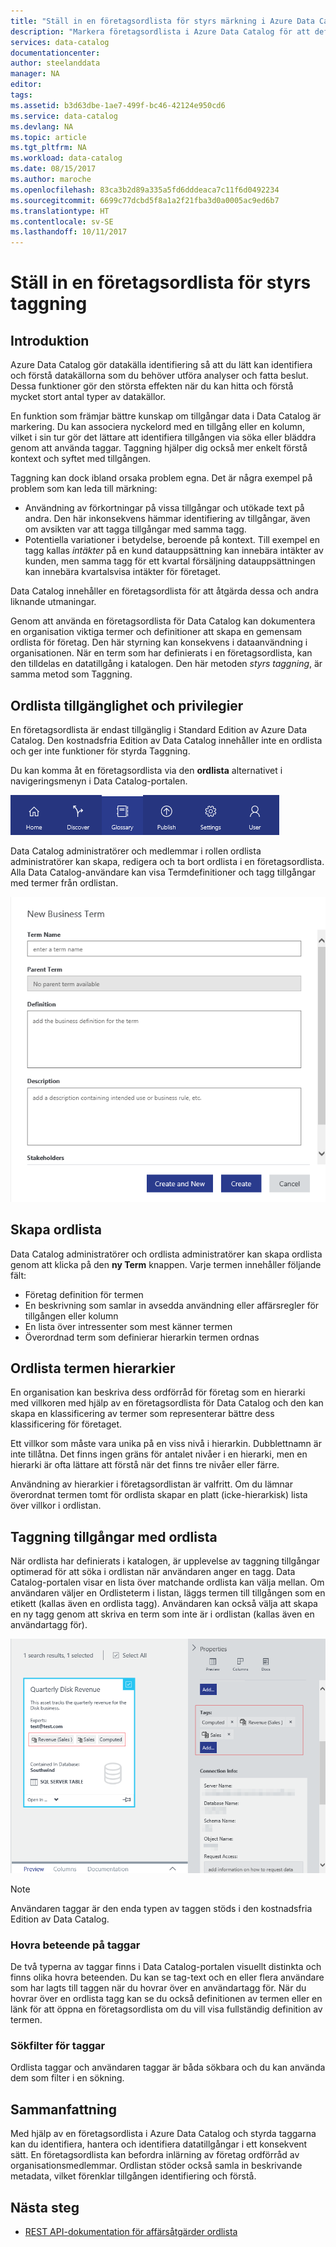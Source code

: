```yaml
---
title: "Ställ in en företagsordlista för styrs märkning i Azure Data Catalog | Microsoft Docs"
description: "Markera företagsordlista i Azure Data Catalog för att definiera och använder en gemensam terminologi för företag att tagga artikel registrerade datatillgångar."
services: data-catalog
documentationcenter: 
author: steelanddata
manager: NA
editor: 
tags: 
ms.assetid: b3d63dbe-1ae7-499f-bc46-42124e950cd6
ms.service: data-catalog
ms.devlang: NA
ms.topic: article
ms.tgt_pltfrm: NA
ms.workload: data-catalog
ms.date: 08/15/2017
ms.author: maroche
ms.openlocfilehash: 83ca3b2d89a335a5fd6dddeaca7c11f6d0492234
ms.sourcegitcommit: 6699c77dcbd5f8a1a2f21fba3d0a0005ac9ed6b7
ms.translationtype: HT
ms.contentlocale: sv-SE
ms.lasthandoff: 10/11/2017
---
```

# <a name="set-up-the-business-glossary-for-governed-tagging"></a>Ställ in en företagsordlista för styrs taggning
## <a name="introduction"></a>Introduktion
Azure Data Catalog gör datakälla identifiering så att du lätt kan identifiera och förstå datakällorna som du behöver utföra analyser och fatta beslut. Dessa funktioner gör den största effekten när du kan hitta och förstå mycket stort antal typer av datakällor.

En funktion som främjar bättre kunskap om tillgångar data i Data Catalog är markering. Du kan associera nyckelord med en tillgång eller en kolumn, vilket i sin tur gör det lättare att identifiera tillgången via söka eller bläddra genom att använda taggar. Taggning hjälper dig också mer enkelt förstå kontext och syftet med tillgången.

Taggning kan dock ibland orsaka problem egna. Det är några exempel på problem som kan leda till märkning:

* Användning av förkortningar på vissa tillgångar och utökade text på andra. Den här inkonsekvens hämmar identifiering av tillgångar, även om avsikten var att tagga tillgångar med samma tagg.
* Potentiella variationer i betydelse, beroende på kontext. Till exempel en tagg kallas *intäkter* på en kund datauppsättning kan innebära intäkter av kunden, men samma tagg för ett kvartal försäljning datauppsättningen kan innebära kvartalsvisa intäkter för företaget.  

Data Catalog innehåller en företagsordlista för att åtgärda dessa och andra liknande utmaningar.

Genom att använda en företagsordlista för Data Catalog kan dokumentera en organisation viktiga termer och definitioner att skapa en gemensam ordlista för företag. Den här styrning kan konsekvens i dataanvändning i organisationen. När en term som har definierats i en företagsordlista, kan den tilldelas en datatillgång i katalogen. Den här metoden *styrs taggning*, är samma metod som Taggning.

## <a name="glossary-availability-and-privileges"></a>Ordlista tillgänglighet och privilegier
En företagsordlista är endast tillgänglig i Standard Edition av Azure Data Catalog. Den kostnadsfria Edition av Data Catalog innehåller inte en ordlista och ger inte funktioner för styrda Taggning.

Du kan komma åt en företagsordlista via den **ordlista** alternativet i navigeringsmenyn i Data Catalog-portalen.  

![Åtkomst till företagsordlistan](./media/data-catalog-how-to-business-glossary/01-portal-menu.png)

Data Catalog administratörer och medlemmar i rollen ordlista administratörer kan skapa, redigera och ta bort ordlista i en företagsordlista. Alla Data Catalog-användare kan visa Termdefinitioner och tagg tillgångar med termer från ordlistan.

![Lägga till en ny Ordlisteterm](./media/data-catalog-how-to-business-glossary/02-new-term.png)

## <a name="creating-glossary-terms"></a>Skapa ordlista
Data Catalog administratörer och ordlista administratörer kan skapa ordlista genom att klicka på den **ny Term** knappen. Varje termen innehåller följande fält:

* Företag definition för termen
* En beskrivning som samlar in avsedda användning eller affärsregler för tillgången eller kolumn
* En lista över intressenter som mest känner termen
* Överordnad term som definierar hierarkin termen ordnas

## <a name="glossary-term-hierarchies"></a>Ordlista termen hierarkier
En organisation kan beskriva dess ordförråd för företag som en hierarki med villkoren med hjälp av en företagsordlista för Data Catalog och den kan skapa en klassificering av termer som representerar bättre dess klassificering för företaget.

Ett villkor som måste vara unika på en viss nivå i hierarkin. Dubblettnamn är inte tillåtna. Det finns ingen gräns för antalet nivåer i en hierarki, men en hierarki är ofta lättare att förstå när det finns tre nivåer eller färre.

Användning av hierarkier i företagsordlistan är valfritt. Om du lämnar överordnat termen tomt för ordlista skapar en platt (icke-hierarkisk) lista över villkor i ordlistan.  

## <a name="tagging-assets-with-glossary-terms"></a>Taggning tillgångar med ordlista
När ordlista har definierats i katalogen, är upplevelse av taggning tillgångar optimerad för att söka i ordlistan när användaren anger en tagg. Data Catalog-portalen visar en lista över matchande ordlista kan välja mellan. Om användaren väljer en Ordlisteterm i listan, läggs termen till tillgången som en etikett (kallas även en ordlista tagg). Användaren kan också välja att skapa en ny tagg genom att skriva en term som inte är i ordlistan (kallas även en användartagg för).

![Datatillgång märkta med taggen för en användare och två ordlista taggar](./media/data-catalog-how-to-business-glossary/03-tagged-asset.png)

> [!NOTE]
> Användaren taggar är den enda typen av taggen stöds i den kostnadsfria Edition av Data Catalog.
>
>

### <a name="hover-behavior-on-tags"></a>Hovra beteende på taggar
De två typerna av taggar finns i Data Catalog-portalen visuellt distinkta och finns olika hovra beteenden. Du kan se tag-text och en eller flera användare som har lagts till taggen när du hovrar över en användartagg för. När du hovrar över en ordlista tagg kan se du också definitionen av termen eller en länk för att öppna en företagsordlista om du vill visa fullständig definition av termen.

### <a name="search-filters-for-tags"></a>Sökfilter för taggar
Ordlista taggar och användaren taggar är båda sökbara och du kan använda dem som filter i en sökning.

## <a name="summary"></a>Sammanfattning
Med hjälp av en företagsordlista i Azure Data Catalog och styrda taggarna kan du identifiera, hantera och identifiera datatillgångar i ett konsekvent sätt. En företagsordlista kan befordra inlärning av företag ordförråd av organisationsmedlemmar. Ordlistan stöder också samla in beskrivande metadata, vilket förenklar tillgången identifiering och förstå.

## <a name="next-steps"></a>Nästa steg
* [REST API-dokumentation för affärsåtgärder ordlista](https://msdn.microsoft.com/library/mt708855.aspx)
